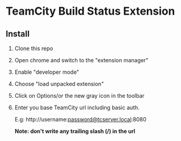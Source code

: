 TeamCity Build Status Extension
===============================

Install
-------
1.    Clone this repo
2.    Open chrome and switch to the "extension manager"
3.    Enable "developer mode"
4.    Choose "load unpacked extension"
5.    Click on Options/or the new gray icon in the toolbar
6.    Enter you base TeamCity url including basic auth.

      E.g: http://username:password@tcserver.local:8080

      **Note: don't write any trailing slash (/) in the url**
